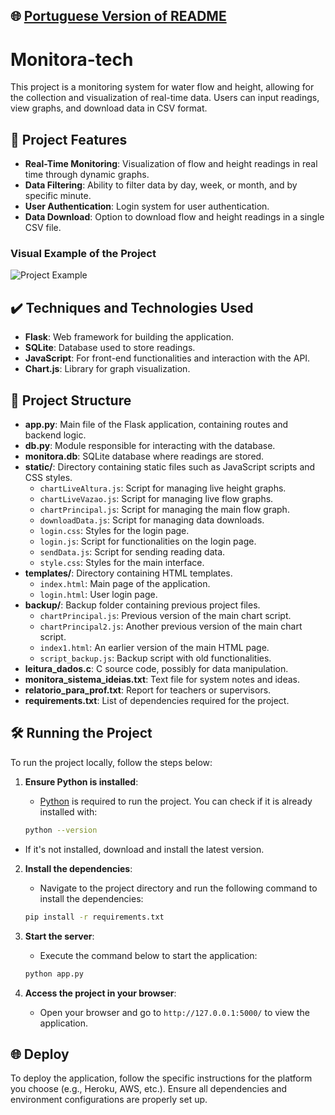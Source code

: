 ## 🌐 [Portuguese Version of README](README.md)

# Monitora-tech

This project is a monitoring system for water flow and height, allowing for the collection and visualization of real-time data. Users can input readings, view graphs, and download data in CSV format.

## 🔨 Project Features

- **Real-Time Monitoring**: Visualization of flow and height readings in real time through dynamic graphs.
- **Data Filtering**: Ability to filter data by day, week, or month, and by specific minute.
- **User Authentication**: Login system for user authentication.
- **Data Download**: Option to download flow and height readings in a single CSV file.

### Visual Example of the Project

![Project Example](link-to-graph-image.png)

## ✔️ Techniques and Technologies Used

- **Flask**: Web framework for building the application.
- **SQLite**: Database used to store readings.
- **JavaScript**: For front-end functionalities and interaction with the API.
- **Chart.js**: Library for graph visualization.

## 📁 Project Structure

- **app.py**: Main file of the Flask application, containing routes and backend logic.
- **db.py**: Module responsible for interacting with the database.
- **monitora.db**: SQLite database where readings are stored.
- **static/**: Directory containing static files such as JavaScript scripts and CSS styles.
  - `chartLiveAltura.js`: Script for managing live height graphs.
  - `chartLiveVazao.js`: Script for managing live flow graphs.
  - `chartPrincipal.js`: Script for managing the main flow graph.
  - `downloadData.js`: Script for managing data downloads.
  - `login.css`: Styles for the login page.
  - `login.js`: Script for functionalities on the login page.
  - `sendData.js`: Script for sending reading data.
  - `style.css`: Styles for the main interface.
- **templates/**: Directory containing HTML templates.
  - `index.html`: Main page of the application.
  - `login.html`: User login page.
- **backup/**: Backup folder containing previous project files.
  - `chartPrincipal.js`: Previous version of the main chart script.
  - `chartPrincipal2.js`: Another previous version of the main chart script.
  - `index1.html`: An earlier version of the main HTML page.
  - `script_backup.js`: Backup script with old functionalities.
- **leitura_dados.c**: C source code, possibly for data manipulation.
- **monitora_sistema_ideias.txt**: Text file for system notes and ideas.
- **relatorio_para_prof.txt**: Report for teachers or supervisors.
- **requirements.txt**: List of dependencies required for the project.

## 🛠️ Running the Project

To run the project locally, follow the steps below:

1. **Ensure Python is installed**:
   - [Python](https://www.python.org/downloads/) is required to run the project. You can check if it is already installed with:

   ```bash
   python --version
   ```

- If it's not installed, download and install the latest version.

2. **Install the dependencies**:
    - Navigate to the project directory and run the following command to install the dependencies:

   ```bash
   pip install -r requirements.txt
   ```

3. **Start the server**:
    - Execute the command below to start the application:

   ```bash
   python app.py
   ```

4. **Access the project in your browser**:
    - Open your browser and go to `http://127.0.0.1:5000/` to view the application.

## 🌐 Deploy

To deploy the application, follow the specific instructions for the platform you choose (e.g., Heroku, AWS, etc.). Ensure all dependencies and environment configurations are properly set up.
